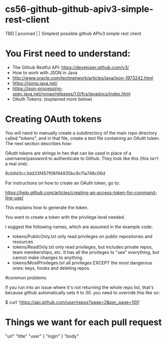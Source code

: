 # cs56-github-github-apiv3-simple-rest-client
TBD | pconrad | | Simplest possible github APIv3 simple rest client



# You First need to understand:

* The Github Restful API: https://developer.github.com/v3/
* How to work with JSON in Java 
 * http://www.oracle.com/technetwork/articles/java/json-1973242.html 
 * https://jsonp.java.net/
 * https://json-processing-spec.java.net/nonav/releases/1.0/fcs/javadocs/index.html
* OAuth Tokens: (explained more below)

# Creating OAuth tokens

You will need to manually create a subdirectory of the main repo
directory called "tokens", and in that file, create a text file
containing an OAuth token.  The next section describes how:



OAuth tokens are strings in hex that can be used in place of a
username/password to authenticate to Github.  They look like this
(this isn't a real one):

 8cb9d3cc3dd33f457f06f94835bc9c11a748c06d


For instructions on how to create an OAuth token, go to:

https://help.github.com/articles/creating-an-access-token-for-command-line-use/

This explains how to generate the token.

You want to create a token with the privilege level needed.

I suggest the following names, which are assumed in the example code:

* tokens/PublicOnly.txt  only read privileges on public repositories and resources
* tokens/ReadOnly.txt  only read privileges, but includes private repos, team memberships, etc.  It has all the privileges to "see" everything, but cannot make changes to anything.
* tokens/MostPrivileges.txt  all privileges EXCEPT the most dangerous ones: keys, hooks and deleting repos.

#common problems

If you run into an issue where it's not returning the whole repo list, that's because github automatically sets it to 30. you need to override this like so:

$ curl 'https://api.github.com/user/repos?page=2&per_page=100'

# Things we want for each pull request

"url"
"title"
"user" { "login" }
"body" 

